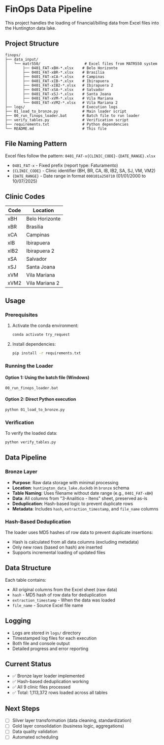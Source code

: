 # FinOps Data Pipeline

This project handles the loading of financial/billing data from Excel files into the Huntington data lake.

## Project Structure

```
finops/
├── data_input/
│   └── matr550/                    # Excel files from MATR550 system
│       ├── 0401_FAT-xBH-*.xlsx    # Belo Horizonte
│       ├── 0401_FAT-xBR-*.xlsx    # Brasília
│       ├── 0401_FAT-xCA-*.xlsx    # Campinas
│       ├── 0401_FAT-xIB-*.xlsx    # Ibirapuera
│       ├── 0401_FAT-xIB2-*.xlsx   # Ibirapuera 2
│       ├── 0401_FAT-xSA-*.xlsx    # Salvador
│       ├── 0401_FAT-xSJ-*.xlsx    # Santa Joana
│       ├── 0401_FAT-xVM-*.xlsx    # Vila Mariana
│       └── 0401_FAT-xVM2-*.xlsx   # Vila Mariana 2
├── logs/                          # Execution logs
├── 01_load_to_bronze.py           # Main loader script
├── 00_run_finops_loader.bat       # Batch file to run loader
├── verify_tables.py               # Verification script
├── requirements.txt               # Python dependencies
└── README.md                      # This file
```

## File Naming Pattern

Excel files follow the pattern: `0401_FAT-x{CLINIC_CODE}-{DATE_RANGE}.xlsx`

- `0401_FAT-x` - Fixed prefix (report type: Faturamento)
- `{CLINIC_CODE}` - Clinic identifier (BH, BR, CA, IB, IB2, SA, SJ, VM, VM2)
- `{DATE_RANGE}` - Date range in format `000101a250710` (01/01/2000 to 10/07/2025)

## Clinic Codes

| Code | Location |
|------|----------|
| xBH  | Belo Horizonte |
| xBR  | Brasília |
| xCA  | Campinas |
| xIB  | Ibirapuera |
| xIB2 | Ibirapuera 2 |
| xSA  | Salvador |
| xSJ  | Santa Joana |
| xVM  | Vila Mariana |
| xVM2 | Vila Mariana 2 |

## Usage

### Prerequisites

1. Activate the conda environment:
   ```bash
   conda activate try_request
   ```

2. Install dependencies:
   ```bash
   pip install -r requirements.txt
   ```

### Running the Loader

#### Option 1: Using the batch file (Windows)
```bash
00_run_finops_loader.bat
```

#### Option 2: Direct Python execution
```bash
python 01_load_to_bronze.py
```

### Verification

To verify the loaded data:
```bash
python verify_tables.py
```

## Data Pipeline

### Bronze Layer

- **Purpose**: Raw data storage with minimal processing
- **Location**: `huntington_data_lake.duckdb` in `bronze` schema
- **Table Naming**: Uses filename without date range (e.g., `0401_FAT-xBH`)
- **Data**: All columns from "3-Analitico - Itens" sheet, preserved as-is
- **Deduplication**: Hash-based logic to prevent duplicate rows
- **Metadata**: Includes `hash`, `extraction_timestamp`, and `file_name` columns

### Hash-Based Deduplication

The loader uses MD5 hashes of row data to prevent duplicate insertions:
- Hash is calculated from all data columns (excluding metadata)
- Only new rows (based on hash) are inserted
- Supports incremental loading of updated files

## Data Structure

Each table contains:
- All original columns from the Excel sheet (raw data)
- `hash` - MD5 hash of row data for deduplication
- `extraction_timestamp` - When the data was loaded
- `file_name` - Source Excel file name

## Logging

- Logs are stored in `logs/` directory
- Timestamped log files for each execution
- Both file and console output
- Detailed progress and error reporting

## Current Status

- ✅ Bronze layer loader implemented
- ✅ Hash-based deduplication working
- ✅ All 9 clinic files processed
- ✅ Total: 1,113,372 rows loaded across all tables

## Next Steps

- [ ] Silver layer transformation (data cleaning, standardization)
- [ ] Gold layer consolidation (business logic, aggregations)
- [ ] Data quality validation
- [ ] Automated scheduling 